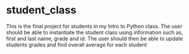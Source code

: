 # student_class

This is the final project for students in my Intro to Python class. 
The user should be able to instantiate the student class using information such as, first and last name, grade and id. 
The user should then be able to update students grades and find overall average for each student  
